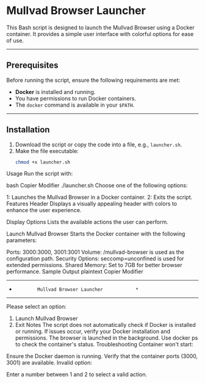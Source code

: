 # Mullvad Browser Launcher

This Bash script is designed to launch the Mullvad Browser using a Docker container. It provides a simple user interface with colorful options for ease of use.

---

## Prerequisites

Before running the script, ensure the following requirements are met:

- **Docker** is installed and running.
- You have permissions to run Docker containers.
- The `docker` command is available in your `$PATH`.

---

## Installation

1. Download the script or copy the code into a file, e.g., `launcher.sh`.
2. Make the file executable:
   ```bash
   chmod +x launcher.sh
Usage
Run the script with:

bash
Copier
Modifier
./launcher.sh
Choose one of the following options:

1: Launches the Mullvad Browser in a Docker container.
2: Exits the script.
Features
Header
Displays a visually appealing header with colors to enhance the user experience.

Display Options
Lists the available actions the user can perform.

Launch Mullvad Browser
Starts the Docker container with the following parameters:

Ports: 3000:3000, 3001:3001
Volume: /mullvad-browser is used as the configuration path.
Security Options: seccomp=unconfined is used for extended permissions.
Shared Memory: Set to 7GB for better browser performance.
Sample Output
plaintext
Copier
Modifier
***************************************************
*             Mullvad Browser Launcher            *
***************************************************

Please select an option:
1. Launch Mullvad Browser
2. Exit
Notes
The script does not automatically check if Docker is installed or running. If issues occur, verify your Docker installation and permissions.
The browser is launched in the background. Use docker ps to check the container's status.
Troubleshooting
Container won't start:

Ensure the Docker daemon is running.
Verify that the container ports (3000, 3001) are available.
Invalid option:

Enter a number between 1 and 2 to select a valid action.
